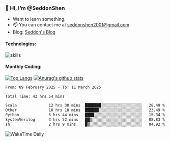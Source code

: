 ### 👋 Hi, I’m @SeddonShen
- Want to learn something.
- 📫 You can contact me at seddonshen2001@gmail.com
- Blog: [Seddon's Blog](https://seddonshen.github.io/)
#### Technologies:

![skills](https://skillicons.dev/icons?i=scala,js,html,css,bootstrap,jquery,c,cpp,cloudflare,django,docker,flask,git,github,githubactions,linux,latex,mysql,nodejs,ps,php,pr,py,raspberrypi,redis,unreal,v,vscode,vue,bash)

#### Monthly Coding:
[![Top Langs](https://github-readme-stats.vercel.app/api/top-langs?username=seddonshen&show_icons=true&locale=en&layout=compact&hide=html&langs_count=8)](https://github.com/SeddonShen/)
[![Anurag's github stats](https://github-readme-stats.vercel.app/api?username=SeddonShen&count_private=true&show_icons=true)](https://github.com/anuraghazra/github-readme-stats)
<!--START_SECTION:waka-->

```txt
From: 09 February 2025 - To: 11 March 2025

Total Time: 43 hrs 54 mins

Scala              12 hrs 30 mins  ███████░░░░░░░░░░░░░░░░░░   28.49 %
Other              10 hrs 18 mins  ██████░░░░░░░░░░░░░░░░░░░   23.49 %
Python             6 hrs 44 mins   ████░░░░░░░░░░░░░░░░░░░░░   15.34 %
SystemVerilog      3 hrs 52 mins   ██▒░░░░░░░░░░░░░░░░░░░░░░   08.83 %
sh                 2 hrs 9 mins    █▒░░░░░░░░░░░░░░░░░░░░░░░   04.92 %
```

<!--END_SECTION:waka-->

![WakaTime Daily](https://wakatime.com/share/@seddon2001/61a7e342-5f12-4fea-bf92-1fac161e97d6.svg)
<!---
SeddonShen/SeddonShen is a ✨ special ✨ repository because its `README.md` (this file) appears on your GitHub profile.
You can click the Preview link to take a look at your changes.
--->
